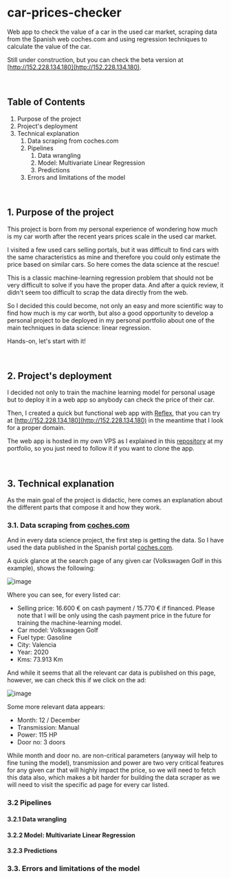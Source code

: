 # car-prices-checker
Web app to check the value of a car in the used car market, scraping data from the Spanish web coches.com and using regression techniques to calculate the value of the car.

Still under construction, but you can check the beta version at [http://152.228.134.180](http://152.228.134.180).

<br>



## Table of Contents
1. Purpose of the project
2. Project's deployment
3. Technical explanation
    1. Data scraping from coches.com
    2. Pipelines
        1. Data wrangling
        2. Model: Multivariate Linear Regression
        3. Predictions
    3. Errors and limitations of the model
  
<br>



## 1. Purpose of the project

This project is born from my personal experience of wondering how much is my car worth after the recent years prices scale in the used car market.

I visited a few used cars selling portals, but it was difficult to find cars with the same characteristics as mine and therefore you could only estimate the price based on similar cars. So here comes the data science at the rescue!

This is a classic machine-learning regression problem that should not be very difficult to solve if you have the proper data. And after a quick review, it didn't seem too difficult to scrap the data directly from the web.

So I decided this could become, not only an easy and more scientific way to find how much is my car worth, but also a good opportunity to develop a personal project to be deployed in my personal portfolio about one of the main techniques in data science: linear regression.

Hands-on, let's start with it!

<br>



## 2. Project's deployment

I decided not only to train the machine learning model for personal usage but to deploy it in a web app so anybody can check the price of their car.

Then, I created a quick but functional web app with [Reflex](https://reflex.dev/), that you can try at [http://152.228.134.180](http://152.228.134.180) in the meantime that I look for a proper domain.

The web app is hosted in my own VPS as I explained in this [repository](https://github.com/lopezrbn/deployment-reflex-app-tutorial) at my portfolio, so you just need to follow it if you want to clone the app.

<br>



## 3. Technical explanation

As the main goal of the project is didactic, here comes an explanation about the different parts that compose it and how they work.


### 3.1. Data scraping from [coches.com](https://www.coches.com/)

And in every data science project, the first step is getting the data. So I have used the data published in the Spanish portal [coches.com](https://www.coches.com/).

A quick glance at the search page of any given car (Volkswagen Golf in this example), shows the following:

![image](https://github.com/lopezrbn/car-price-checker/assets/113603061/d8994835-a2e2-4ee2-a9af-bae9d2c74f1b)

Where you can see, for every listed car:
- Selling price: 16.600 € on cash payment / 15.770 € if financed. Please note that I will be only using the cash payment price in the future for training the machine-learning model.
- Car model: Volkswagen Golf
- Fuel type: Gasoline
- City: Valencia
- Year: 2020
- Kms: 73.913 Km

And while it seems that all the relevant car data is published on this page, however, we can check this if we click on the ad:

![image](https://github.com/lopezrbn/car-price-checker/assets/113603061/b15aa6b1-f6bb-48f3-8cd6-ac6c66bc16ab)

Some more relevant data appears:
- Month: 12 / December
- Transmission: Manual
- Power: 115 HP
- Door no: 3 doors

While month and door no. are non-critical parameters (anyway will help to fine tuning the model), transmission and power are two very critical features for any given car that will highly impact the price, so we will need to fetch this data also, which makes a bit harder for building the data scraper as we will need to visit the specific ad page for every car listed.




### 3.2 Pipelines


#### 3.2.1 Data wrangling


#### 3.2.2 Model: Multivariate Linear Regression


#### 3.2.3 Predictions

    
### 3.3. Errors and limitations of the model
